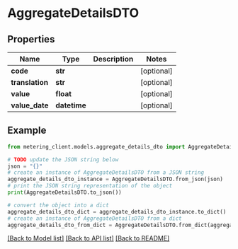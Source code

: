 # AggregateDetailsDTO


## Properties

Name | Type | Description | Notes
------------ | ------------- | ------------- | -------------
**code** | **str** |  | [optional] 
**translation** | **str** |  | [optional] 
**value** | **float** |  | [optional] 
**value_date** | **datetime** |  | [optional] 

## Example

```python
from metering_client.models.aggregate_details_dto import AggregateDetailsDTO

# TODO update the JSON string below
json = "{}"
# create an instance of AggregateDetailsDTO from a JSON string
aggregate_details_dto_instance = AggregateDetailsDTO.from_json(json)
# print the JSON string representation of the object
print(AggregateDetailsDTO.to_json())

# convert the object into a dict
aggregate_details_dto_dict = aggregate_details_dto_instance.to_dict()
# create an instance of AggregateDetailsDTO from a dict
aggregate_details_dto_from_dict = AggregateDetailsDTO.from_dict(aggregate_details_dto_dict)
```
[[Back to Model list]](../README.md#documentation-for-models) [[Back to API list]](../README.md#documentation-for-api-endpoints) [[Back to README]](../README.md)


